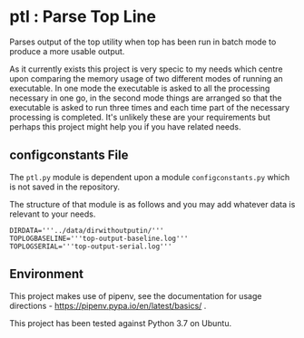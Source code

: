 # ptl : Parse Top Line

Parses output of the top utility when top has been run in batch mode to produce a more usable output.

As it currently exists this project is very specic to my needs which centre upon comparing the memory usage of two different modes of running an executable. In one mode the executable is asked to all the processing necessary in one go, in the second mode things are arranged so that the executable is asked to run three times and each time part of the necessary processing is completed. It's unlikely these are your requirements but perhaps this project might help you if you have related needs.

## configconstants File

The `ptl.py` module is dependent upon a module `configconstants.py` which is not saved in the repository.

The structure of that module is as follows and you may add whatever data is relevant to your needs.

```
DIRDATA='''../data/dirwithoutputin/'''
TOPLOGBASELINE='''top-output-baseline.log'''
TOPLOGSERIAL='''top-output-serial.log'''
```

## Environment

This project makes use of pipenv, see the documentation for usage directions - https://pipenv.pypa.io/en/latest/basics/ . 

This project has been tested against Python 3.7 on Ubuntu.
